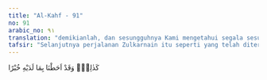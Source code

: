 ```yaml
---
title: "Al-Kahf - 91"
no: 91
arabic_no: ٩١
translation: "demikianlah, dan sesungguhnya Kami mengetahui segala sesuatu yang ada padanya (Zulkarnain)."
tafsir: "Selanjutnya perjalanan Zulkarnain itu seperti yang telah diterangkan di atas, sampai ke ujung Barat dan Timur dan telah sampai ke puncak kebesarannya dalam pemerintahannya yang jarang ada bandingannya. Sungguh Kami mengetahui apa saja yang ada padanya dan apa-apa yang diperbuatnya bersama bala tentaranya, walaupun mereka tersebar luas di seluruh permukaan bumi."
---
```

كَذٰلِكَۗ وَقَدْ اَحَطْنَا بِمَا لَدَيْهِ خُبْرًا 